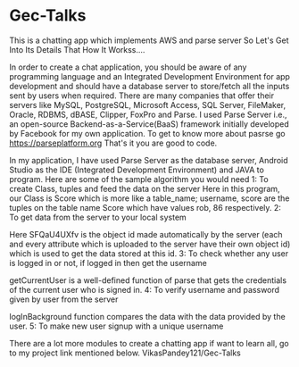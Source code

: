 # Gec-Talks
This is a chatting app which implements AWS and parse server
So Let's Get Into Its Details That How It Workss....

In order to create a chat application, you should be aware of any programming language and an Integrated Development Environment for
app development and should have a database server to store/fetch all the inputs sent by users when required. There are many companies 
that offer their servers like MySQL, PostgreSQL, Microsoft Access, SQL Server, FileMaker, Oracle, RDBMS, dBASE, Clipper, FoxPro and Parse.
I used Parse Server i.e., an open-source Backend-as-a-Service(BaaS) framework initially developed by Facebook for my own application. 
To get to know more about pasrse go https://parseplatform.org That's it you are good to code.

In my application, I have used Parse Server as the database server, Android Studio as the IDE (Integrated Development Environment) and
JAVA to program.
Here are some of the sample algorithm you would need
1: To create Class, tuples and feed the data on the server
Here in this program, our Class is Score which is more like a table_name; username, score are the tuples on the table name Score which have values rob, 86 respectively.
2: To get data from the server to your local system

Here SFQaU4UXfv is the object id made automatically by the server (each and every attribute which is uploaded to the server have their 
own object id) which is used to get the data stored at this id.
3: To check whether any user is logged in or not, if logged in then get the username

getCurrentUser is a well-defined function of parse that gets the credentials of the current user who is signed in.
4: To verify username and password given by user from the server

logInBackground function compares the data with the data provided by the user.
5: To make new user signup with a unique username

There are a lot more modules to create a chatting app if want to learn all, go to my project link mentioned below.
VikasPandey121/Gec-Talks
